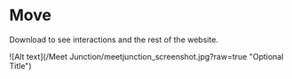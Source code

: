 # Move
Download to see interactions and the rest of the website.

![Alt text](/Meet Junction/meetjunction_screenshot.jpg?raw=true "Optional Title")

